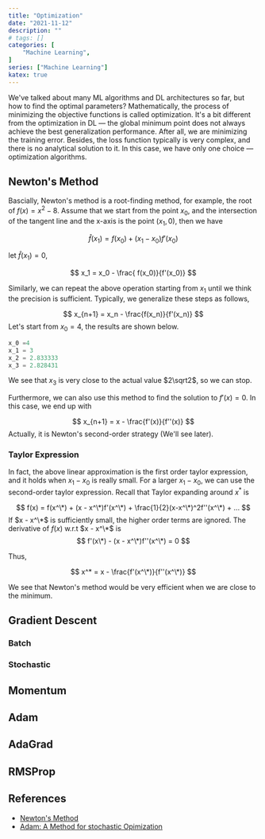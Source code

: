 ```yaml
---
title: "Optimization"
date: "2021-11-12"
description: ""
# tags: []
categories: [
    "Machine Learning",
]
series: ["Machine Learning"]
katex: true
---
```




We've talked about many ML algorithms and DL architectures so far, but how to find the optimal parameters? Mathematically, the process of minimizing the objective functions is called optimization. It's a bit different from the optimization in DL — the global minimum point does not always achieve the best generalization performance. After all, we are minimizing the training error. Besides, the loss function typically is very complex, and there is no analytical solution to it. In this case, we have only one choice — optimization algorithms.



<!--more-->



## Newton's Method



Bascially, Newton's method is a root-finding method, for example, the root of $f(x) = x^2 - 8$. Assume that we start from the point $x_0$, and the intersection of the tangent line and the x-axis is the point $(x_1, 0)$, then we have


$$
\hat f(x_1) = f(x_0) + (x_1 - x_0) f'(x_0) 
$$


let $\hat  f(x_1)=0$, 


$$
x_1 = x_0 - \frac{ f(x_0)}{f'(x_0)}
$$


Similarly, we can repeat the above operation starting from $x_1$ until we think the precision is sufficient. Typically, we generalize these steps as follows,


$$
x_{n+1} = x_n - \frac{f(x_n)}{f'(x_n)}
$$
Let's start from $x_0 = 4$, the results are shown below.

```python
x_0 =4 
x_1 = 3
x_2 = 2.833333
x_3 = 2.828431
```



We see that $x_3$ is very close to the actual value $2\sqrt2$, so we can stop. 



Furthermore, we can also use this method to find the solution to $f'(x) = 0$. In this case, we end up with


$$
x_{n+1}  = x - \frac{f'(x)}{f''(x)}
$$
Actually, it is Newton's second-order strategy (We'll see later).



### Taylor Expression

In fact, the above linear approximation is the first order taylor expression, and it holds when $x_1 - x_0$ is really small. For a larger $x_1-x_0$, we can use the second-order taylor expression. Recall that Taylor expanding around $x^*$ is 


$$
f(x) = f(x^\*) + (x - x^\*)f'(x^\*) + \frac{1}{2}(x-x^\*)^2f''(x^\*) + ...
$$
If $x - x^\*$ is sufficiently small, the higher order terms are ignored. The derivative of $f(x)$ w.r.t $x - x^\*$ is
$$
f'(x\*) - (x - x^\*)f''(x^\*) = 0
$$


Thus, 


$$
x^* = x - \frac{f'(x^\*)}{f''(x^\*)}
$$


We see that Newton's method would be very efficient when we are close to the minimum.



## Gradient Descent



### Batch



### Stochastic



## Momentum





## Adam





## AdaGrad





## RMSProp





## References

- [Newton's Method](https://opentextbc.ca/calculusv1openstax/chapter/newtons-method/)
- [Adam: A Method for stochastic Opimization](https://arxiv.org/abs/1412.6980)

